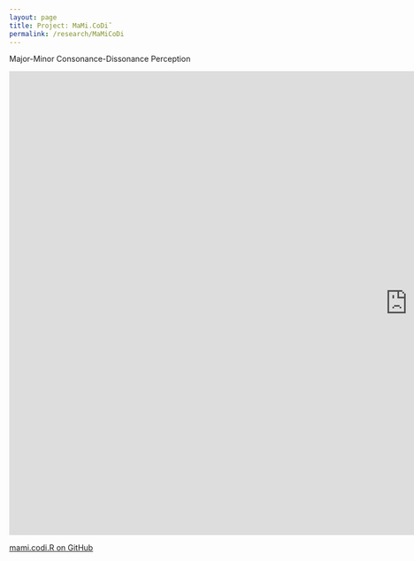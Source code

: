 ```yaml
---
layout: page
title: Project: MaMi.CoDi˘
permalink: /research/MaMiCoDi
---
```

Major-Minor Consonance-Dissonance Perception

<iframe src="https://docs.google.com/presentation/d/e/2PACX-1vRY-20NtVFdznYj2fkgJp59ltoo5Y2MmXfUZtkw0KPVIb4XQDWIdG2Vnd_itxSS341EDGu4jd2vZ1dn/embed?start=false&loop=false&delayms=60000" frameborder="0" width="1440" height="839" allowfullscreen="true" mozallowfullscreen="true" webkitallowfullscreen="true"></iframe>

[mami.codi.R on GitHub](https://github.com/homeymusic/mami.codi.R)

